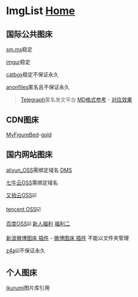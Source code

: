 # ImgList  [Home](../index.md)

## 国际公共图床

[sm.ms](https://sm.ms/home/picture)稳定

[imgur](https://ambroseren.imgur.com/all)稳定

[catbox](https://catbox.moe/user/)稳定不保证永久

[anonfiles](https://anonfiles.com/)匿名且不保证永久

> [Telegraph](https://telegra.ph)匿名发文平台 [MD格式参考](https://ambroseren.github.io/test/Data/MD/Guide.txt) - [对应效果](https://ambroseren.github.io/test/Data/MD/Guide.html)

## CDN图床

[MyFigureBed](https://cdn.jsdelivr.net/gh/AmbroseRen/Picture@master/)-[gold](https://cdn.jsdelivr.net/gh/AmbroseRen/Picture@master/img/default/gold.jpg)

## 国内网站图床

[aliyun_OSS](https://oss.console.aliyun.com/bucket)需绑定域名 [DMS](https://dms.aliyun.com/)

[七牛云OSS](https://portal.qiniu.com/kodo/bucket/resource?bucketName=ambroseren)需绑定域名

[又拍云OSS](https://console.upyun.com/services/homehub/filemanage/)☑️

[tencent OSS](https://console.cloud.tencent.com/cos/bucket)☑️

[百度OSS](https://console.bce.baidu.com/bos/?_=1630645726148#/bos/bucket)☑️ [新人福利](https://cloud.baidu.com/campaign/experience/index.html?track=qualify) [福利二](https://console.bce.baidu.com/)

[新浪微博图床 插件](https://chrome.google.com/webstore/detail/%E6%96%B0%E6%B5%AA%E5%BE%AE%E5%8D%9A%E5%9B%BE%E5%BA%8A/fdfdnfpdplfbbnemmmoklbfjbhecpnhf?hl=zh-CN) - [微博图床 插件](https://chrome.google.com/webstore/detail/%E5%BE%AE%E5%8D%9A%E5%9B%BE%E5%BA%8A/pinjkilghdfhnkibhcangnpmcpdpmehk?hl=zh-CN)  不能以文件夹管理

[z4a](https://www.z4a.net/ambroseren)☑️不保证永久

## 个人图床

[ikurumi](https://ikurumi.com/wallpaper.php)图片库引用
